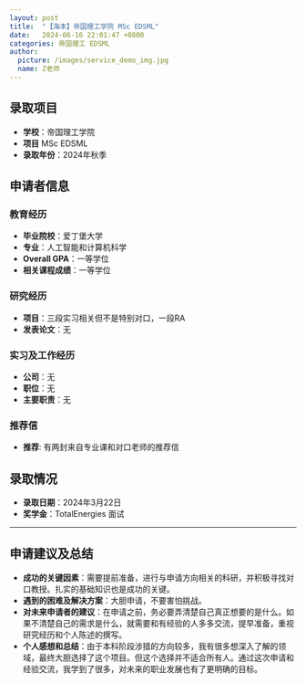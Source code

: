 ```yaml
---
layout: post
title:  "【海本】帝国理工学院 MSc EDSML"
date:   2024-06-16 22:01:47 +0800
categories: 帝国理工 EDSML
author:
  picture: /images/service_demo_img.jpg
  name: Z老师
---
```


## 录取项目
- **学校**：帝国理工学院
- **项目**  MSc EDSML
- **录取年份**：2024年秋季

## 申请者信息
### 教育经历
- **毕业院校**：爱丁堡大学
- **专业**：人工智能和计算机科学
- **Overall GPA**：一等学位
- **相关课程成绩**：一等学位
 <!-- 其他教育经历、如有 -->

### 研究经历
- **项目**：三段实习相关但不是特别对口，一段RA
- **发表论文**：无

### 实习及工作经历
- **公司**：无
- **职位**：无
- **主要职责**：无

### 推荐信
- **推荐**: 有两封来自专业课和对口老师的推荐信

## 录取情况
- **录取日期**：2024年3月22日
- **奖学金**：TotalEnergies 面试
  
---

## 申请建议及总结

- **成功的关键因素**：需要提前准备，进行与申请方向相关的科研，并积极寻找对口教授。扎实的基础知识也是成功的关键。
- **遇到的困难及解决方案**：大胆申请，不要害怕挑战。
- **对未来申请者的建议**：在申请之前，务必要弄清楚自己真正想要的是什么。如果不清楚自己的需求是什么，就需要和有经验的人多多交流，提早准备，重视研究经历和个人陈述的撰写。
- **个人感想和总结**：由于本科阶段涉猎的方向较多，我有很多想深入了解的领域，最终大胆选择了这个项目。但这个选择并不适合所有人。通过这次申请和经验交流，我学到了很多，对未来的职业发展也有了更明确的目标。

